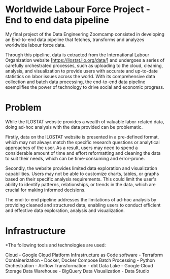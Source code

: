 # Worldwide Labour Force Project - End to end data pipeline
My final project of the Data Engineering Zoomcamp consisted in developing an End-to-end data pipeline that fetches, transforms and analyzes worldwide labour force data.

Through this pipeline, data is extracted from the International Labour Organization website [https://ilostat.ilo.org/data/] and undergoes a series of carefully orchestrated processes, such as uploading to the cloud, cleaning, analysis, and visualization to provide users with accurate and up-to-date statistics on labor issues across the world. With its comprehensive data collection and batch data processing, the end-to-end data pipeline exemplifies the power of technology to drive social and economic progress.

# Problem
While the ILOSTAT website provides a wealth of valuable labor-related data, doing ad-hoc analysis with the data provided can be problematic.

Firstly, data on the ILOSTAT website is presented in a pre-defined format, which may not always match the specific research questions or analytical approaches of the user. As a result, users may need to spend a considerable amount of time and effort reformatting and cleaning the data to suit their needs, which can be time-consuming and error-prone.

Secondly, the website provides limited data exploration and visualization capabilities. Users may not be able to customize charts, tables, or graphs based on their specific analysis requirements. This could limit the user's ability to identify patterns, relationships, or trends in the data, which are crucial for making informed decisions.

The end-to-end pipeline addresses the limitations of ad-hoc analysis by providing cleaned and structured data, enabling users to conduct efficient and effective data exploration, analysis and visualization.

# Infrastructure
*The following tools and technologies are used:

Cloud - Google Cloud Platform
Infrastructure as Code software - Terraform
Containerization - Docker, Docker Compose
Batch Processing - Python
Orchestration - Airflow
Transformation - dbt
Data Lake - Google Cloud Storage
Data Warehouse - BigQuery
Data Visualization - Data Studio

